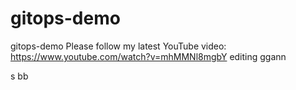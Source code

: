 # gitops-demo
gitops-demo 
Please follow my latest YouTube video: https://www.youtube.com/watch?v=mhMMNl8mgbY
editing 
ggann
   
    
 
 
s
 bb
 
